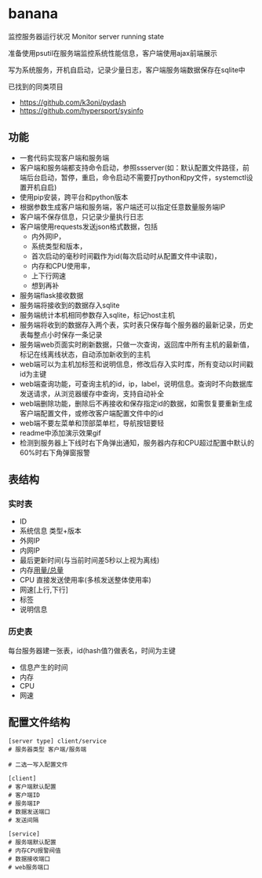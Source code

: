 ﻿# banana

监控服务器运行状况
Monitor server running state

准备使用psutil在服务端监控系统性能信息，客户端使用ajax前端展示

写为系统服务，开机自启动，记录少量日志，客户端服务端数据保存在sqlite中


已找到的同类项目
- https://github.com/k3oni/pydash
- https://github.com/hypersport/sysinfo

## 功能
- 一套代码实现客户端和服务端
- 客户端和服务端都支持命令启动，参照ssserver(如：默认配置文件路径，前端后台启动，暂停，重启，命令启动不需要打python和py文件，systemctl设置开机自启)
- 使用pip安装，跨平台和python版本
- 根据参数生成客户端和服务端，客户端还可以指定任意数量服务端IP
- 客户端不保存信息，只记录少量执行日志
- 客户端使用requests发送json格式数据，包括
  - 内外网IP，
  - 系统类型和版本，
  - 首次启动的毫秒时间戳作为id(每次启动时从配置文件中读取)，
  - 内存和CPU使用率，
  - 上下行网速
  - 想到再补
- 服务端flask接收数据
- 服务端将接收到的数据存入sqlite
- 服务端统计本机相同参数存入sqlite，标记host主机
- 服务端将收到的数据存入两个表，实时表只保存每个服务器的最新记录，历史表每整点小时保存一条记录
- 服务端web页面实时刷新数据，只做一次查询，返回库中所有主机的最新值，标记在线离线状态，自动添加新收到的主机
- web端可以为主机加标签和说明信息，修改后存入实时库，所有变动以时间戳id为主键
- web端查询功能，可查询主机的id，ip，label，说明信息。查询时不向数据库发送请求，从浏览器缓存中查询，支持自动补全
- web端删除功能，删除后不再接收和保存指定id的数据，如需恢复要重新生成客户端配置文件，或修改客户端配置文件中的id
- web端不要左菜单和顶部菜单栏，导航按钮要轻
- readme中添加演示效果gif
- 检测到服务器上下线时右下角弹出通知，服务器内存和CPU超过配置中默认的60%时右下角弹窗报警

## 表结构

### 实时表
- ID
- 系统信息 类型+版本
- 外网IP
- 内网IP
- 最后更新时间(与当前时间差5秒以上视为离线)
- 内存[用量/总量](前端计算百分比)
- CPU 直接发送使用率(多核发送整体使用率)
- 网速[上行,下行]
- 标签
- 说明信息

### 历史表
每台服务器建一张表，id(hash值?)做表名，时间为主键
- 信息产生的时间
- 内存
- CPU
- 网速


## 配置文件结构
```shell
[server type] client/service
# 服务器类型 客户端/服务端

# 二选一写入配置文件

[client]
# 客户端默认配置
# 客户端ID
# 服务端IP
# 数据发送端口
# 发送间隔

[service]
# 服务端默认配置
# 内存CPU报警阀值
# 数据接收端口
# web服务端口
```


